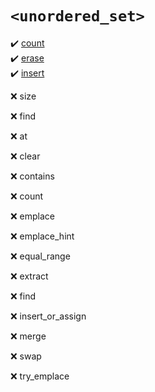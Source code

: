 # `<unordered_set>`
:heavy_check_mark: [count](count.md)  
:heavy_check_mark: [erase](erase.md)  
:heavy_check_mark: [insert](insert.md)  

:x: size

:x: find

:x: at
  
:x: clear
  
:x: contains
  
:x: count
  
:x: emplace
  
:x: emplace_hint
  
:x: equal_range
  
:x: extract
  
:x: find
  
:x: insert_or_assign
  
:x: merge
  
:x: swap
  
:x: try_emplace
  
